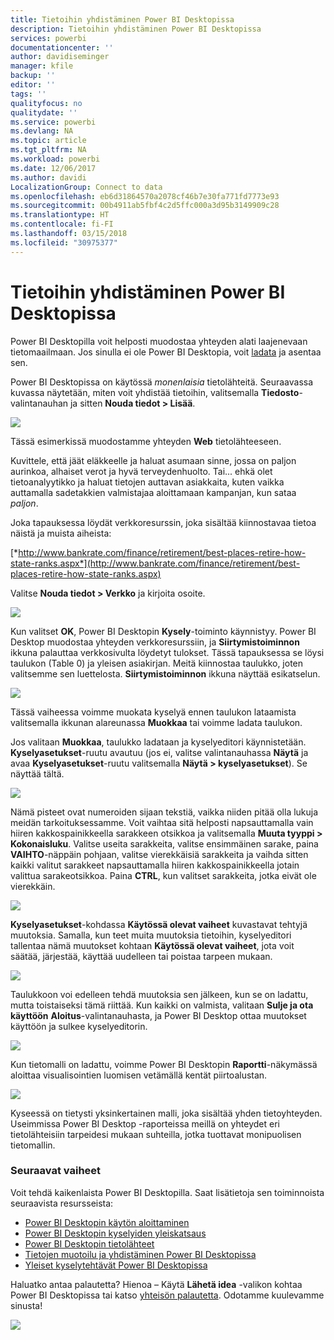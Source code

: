 ```yaml
---
title: Tietoihin yhdistäminen Power BI Desktopissa
description: Tietoihin yhdistäminen Power BI Desktopissa
services: powerbi
documentationcenter: ''
author: davidiseminger
manager: kfile
backup: ''
editor: ''
tags: ''
qualityfocus: no
qualitydate: ''
ms.service: powerbi
ms.devlang: NA
ms.topic: article
ms.tgt_pltfrm: NA
ms.workload: powerbi
ms.date: 12/06/2017
ms.author: davidi
LocalizationGroup: Connect to data
ms.openlocfilehash: eb6d31864570a2078cf46b7e30fa771fd7773e93
ms.sourcegitcommit: 00b4911ab5fbf4c2d5ffc000a3d95b3149909c28
ms.translationtype: HT
ms.contentlocale: fi-FI
ms.lasthandoff: 03/15/2018
ms.locfileid: "30975377"
---
```

# <a name="connect-to-data-in-power-bi-desktop"></a>Tietoihin yhdistäminen Power BI Desktopissa
Power BI Desktopilla voit helposti muodostaa yhteyden alati laajenevaan tietomaailmaan. Jos sinulla ei ole Power BI Desktopia, voit [ladata](http://go.microsoft.com/fwlink/?LinkID=521662) ja asentaa sen.

Power BI Desktopissa on käytössä *monenlaisia* tietolähteitä. Seuraavassa kuvassa näytetään, miten voit yhdistää tietoihin, valitsemalla **Tiedosto**-valintanauhan ja sitten **Nouda tiedot \> Lisää**.

![](media/desktop-connect-to-data/getdatavid_smallv2.gif)

Tässä esimerkissä muodostamme yhteyden **Web** tietolähteeseen.

Kuvittele, että jäät eläkkeelle ja haluat asumaan sinne, jossa on paljon aurinkoa, alhaiset verot ja hyvä terveydenhuolto. Tai... ehkä olet tietoanalyytikko ja haluat tietojen auttavan asiakkaita, kuten vaikka auttamalla sadetakkien valmistajaa aloittamaan kampanjan, kun sataa *paljon*.

Joka tapauksessa löydät verkkoresurssin, joka sisältää kiinnostavaa tietoa näistä ja muista aiheista:

[*http://www.bankrate.com/finance/retirement/best-places-retire-how-state-ranks.aspx*](http://www.bankrate.com/finance/retirement/best-places-retire-how-state-ranks.aspx)

Valitse **Nouda tiedot \> Verkko**  ja kirjoita osoite.

![](media/desktop-connect-to-data/connecttodata_3.png)

Kun valitset **OK**, Power BI Desktopin **Kysely**-toiminto käynnistyy. Power BI Desktop muodostaa yhteyden verkkoresurssiin, ja **Siirtymistoiminnon** ikkuna palauttaa verkkosivulta löydetyt tulokset. Tässä tapauksessa se löysi taulukon (Table 0) ja yleisen asiakirjan. Meitä kiinnostaa taulukko, joten valitsemme sen luettelosta. **Siirtymistoiminnon** ikkuna näyttää esikatselun.

![](media/desktop-connect-to-data/datasources_fromnavigatordialog.png)

Tässä vaiheessa voimme muokata kyselyä ennen taulukon lataamista valitsemalla ikkunan alareunassa **Muokkaa** tai voimme ladata taulukon.

Jos valitaan **Muokkaa**, taulukko ladataan ja kyselyeditori käynnistetään. **Kyselyasetukset**-ruutu avautuu (jos ei, valitse valintanauhassa **Näytä** ja avaa **Kyselyasetukset**-ruutu valitsemalla **Näytä \> kyselyasetukset**). Se näyttää tältä.

![](media/desktop-connect-to-data/designer_gsg_editquery.png)

Nämä pisteet ovat numeroiden sijaan tekstiä, vaikka niiden pitää olla lukuja meidän tarkoituksessamme. Voit vaihtaa sitä helposti napsauttamalla vain hiiren kakkospainikkeella sarakkeen otsikkoa ja valitsemalla **Muuta tyyppi \> Kokonaisluku**. Valitse useita sarakkeita, valitse ensimmäinen sarake, paina **VAIHTO**-näppäin pohjaan, valitse vierekkäisiä sarakkeita ja vaihda sitten kaikki valitut sarakkeet napsauttamalla hiiren kakkospainikkeella jotain valittua sarakeotsikkoa. Paina **CTRL**, kun valitset sarakkeita, jotka eivät ole vierekkäin.

![](media/desktop-connect-to-data/designer_gsg_changedatatype.png)

**Kyselyasetukset**-kohdassa **Käytössä olevat vaiheet** kuvastavat tehtyjä muutoksia. Samalla, kun teet muita muutoksia tietoihin, kyselyeditori tallentaa nämä muutokset kohtaan **Käytössä olevat vaiheet**, jota voit säätää, järjestää, käyttää uudelleen tai poistaa tarpeen mukaan.

![](media/desktop-connect-to-data/designer_gsg_appliedsteps_changedtype.png)

Taulukkoon voi edelleen tehdä muutoksia sen jälkeen, kun se on ladattu, mutta toistaiseksi tämä riittää. Kun kaikki on valmista, valitaan **Sulje ja ota käyttöön** **Aloitus**-valintanauhasta, ja Power BI Desktop ottaa muutokset käyttöön ja sulkee kyselyeditorin.

![](media/desktop-connect-to-data/connecttodata_closenload.png)

Kun tietomalli on ladattu, voimme Power BI Desktopin **Raportti**-näkymässä aloittaa visualisointien luomisen vetämällä kentät piirtoalustan.

![](media/desktop-connect-to-data/connecttodata_dragontoreportview.png)

Kyseessä on tietysti yksinkertainen malli, joka sisältää yhden tietoyhteyden. Useimmissa Power BI Desktop -raporteissa meillä on yhteydet eri tietolähteisiin tarpeidesi mukaan suhteilla, jotka tuottavat monipuolisen tietomallin. 

### <a name="next-steps"></a>Seuraavat vaiheet
Voit tehdä kaikenlaista Power BI Desktopilla. Saat lisätietoja sen toiminnoista seuraavista resursseista:

* [Power BI Desktopin käytön aloittaminen](desktop-getting-started.md)
* [Power BI Desktopin kyselyiden yleiskatsaus](desktop-query-overview.md)
* [Power BI Desktopin tietolähteet](desktop-data-sources.md)
* [Tietojen muotoilu ja yhdistäminen Power BI Desktopissa](desktop-shape-and-combine-data.md)
* [Yleiset kyselytehtävät Power BI Desktopissa](desktop-common-query-tasks.md)   

Haluatko antaa palautetta? Hienoa – Käytä **Lähetä idea** -valikon kohtaa Power BI Desktopissa tai katso [yhteisön palautetta](http://community.powerbi.com/t5/Community-Feedback/bd-p/community-feedback). Odotamme kuulevamme sinusta!

![](media/desktop-connect-to-data/sendfeedback.png)

